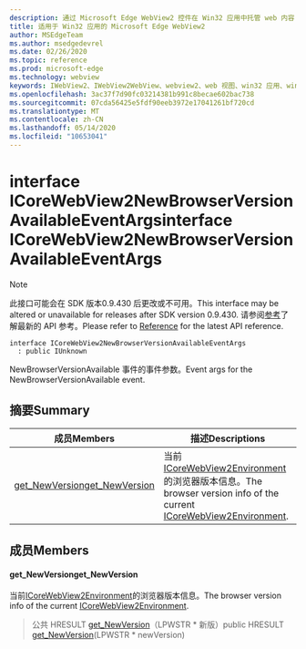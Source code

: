 ```yaml
---
description: 通过 Microsoft Edge WebView2 控件在 Win32 应用中托管 web 内容
title: 适用于 Win32 应用的 Microsoft Edge WebView2
author: MSEdgeTeam
ms.author: msedgedevrel
ms.date: 02/26/2020
ms.topic: reference
ms.prod: microsoft-edge
ms.technology: webview
keywords: IWebView2、IWebView2WebView、webview2、web 视图、win32 应用、win32、edge、ICoreWebView2、ICoreWebView2Host、浏览器控件、边缘 html
ms.openlocfilehash: 3ac37f7d90fc03214381b991c8becae602bac738
ms.sourcegitcommit: 07cda56425e5fdf90eeb3972e17041261bf720cd
ms.translationtype: MT
ms.contentlocale: zh-CN
ms.lasthandoff: 05/14/2020
ms.locfileid: "10653041"
---
```

# <span data-ttu-id="94573-104">interface ICoreWebView2NewBrowserVersionAvailableEventArgs</span><span class="sxs-lookup"><span data-stu-id="94573-104">interface ICoreWebView2NewBrowserVersionAvailableEventArgs</span></span> 

> [!NOTE]
> <span data-ttu-id="94573-105">此接口可能会在 SDK 版本0.9.430 后更改或不可用。</span><span class="sxs-lookup"><span data-stu-id="94573-105">This interface may be altered or unavailable for releases after SDK version 0.9.430.</span></span> <span data-ttu-id="94573-106">请参阅[参考](../../../webview2-api-reference.md)了解最新的 API 参考。</span><span class="sxs-lookup"><span data-stu-id="94573-106">Please refer to [Reference](../../../webview2-api-reference.md) for the latest API reference.</span></span>

```
interface ICoreWebView2NewBrowserVersionAvailableEventArgs
  : public IUnknown
```

<span data-ttu-id="94573-107">NewBrowserVersionAvailable 事件的事件参数。</span><span class="sxs-lookup"><span data-stu-id="94573-107">Event args for the NewBrowserVersionAvailable event.</span></span>

## <span data-ttu-id="94573-108">摘要</span><span class="sxs-lookup"><span data-stu-id="94573-108">Summary</span></span>

 <span data-ttu-id="94573-109">成员</span><span class="sxs-lookup"><span data-stu-id="94573-109">Members</span></span>                        | <span data-ttu-id="94573-110">描述</span><span class="sxs-lookup"><span data-stu-id="94573-110">Descriptions</span></span>
--------------------------------|---------------------------------------------
[<span data-ttu-id="94573-111">get_NewVersion</span><span class="sxs-lookup"><span data-stu-id="94573-111">get_NewVersion</span></span>](#get_newversion) | <span data-ttu-id="94573-112">当前[ICoreWebView2Environment](ICoreWebView2Environment.md)的浏览器版本信息。</span><span class="sxs-lookup"><span data-stu-id="94573-112">The browser version info of the current [ICoreWebView2Environment](ICoreWebView2Environment.md).</span></span>

## <span data-ttu-id="94573-113">成员</span><span class="sxs-lookup"><span data-stu-id="94573-113">Members</span></span>

#### <span data-ttu-id="94573-114">get_NewVersion</span><span class="sxs-lookup"><span data-stu-id="94573-114">get_NewVersion</span></span> 

<span data-ttu-id="94573-115">当前[ICoreWebView2Environment](ICoreWebView2Environment.md)的浏览器版本信息。</span><span class="sxs-lookup"><span data-stu-id="94573-115">The browser version info of the current [ICoreWebView2Environment](ICoreWebView2Environment.md).</span></span>

> <span data-ttu-id="94573-116">公共 HRESULT [get_NewVersion](#get_newversion)（LPWSTR \* 新版）</span><span class="sxs-lookup"><span data-stu-id="94573-116">public HRESULT [get_NewVersion](#get_newversion)(LPWSTR \* newVersion)</span></span>

